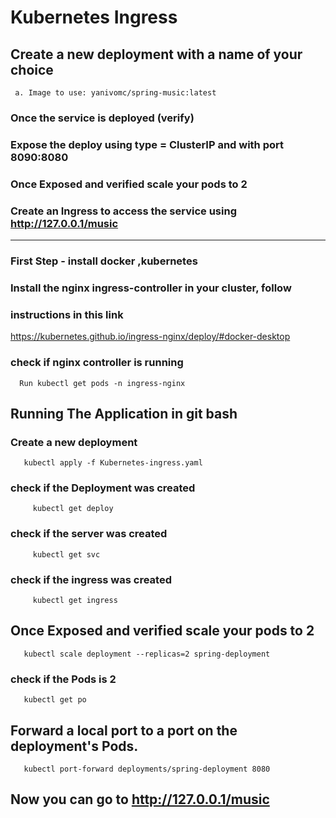 
# Kubernetes Ingress

## Create a new deployment with a name of your choice
     a. Image to use: yanivomc/spring-music:latest
### Once the service is deployed (verify)
### Expose the deploy using type = ClusterIP and with port 8090:8080
### Once Exposed and verified scale your pods to 2
### Create an Ingress to access the service using http://127.0.0.1/music 

-------
### First Step - install docker ,kubernetes
### Install the nginx ingress-controller in your cluster, follow
### instructions in this link
https://kubernetes.github.io/ingress-nginx/deploy/#docker-desktop
### check if nginx controller is running
     
      Run kubectl get pods -n ingress-nginx
## Running The Application in git bash
### Create a new deployment 
       kubectl apply -f Kubernetes-ingress.yaml 
### check if the Deployment was created
         kubectl get deploy
### check if the server was created
         kubectl get svc
### check if the ingress was created
         kubectl get ingress
## Once Exposed and verified scale your pods to 2
       kubectl scale deployment --replicas=2 spring-deployment
### check if the Pods is 2
       kubectl get po
## Forward a local port to a port on the deployment's Pods.
       kubectl port-forward deployments/spring-deployment 8080

## Now you can go to  http://127.0.0.1/music 
